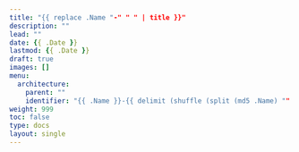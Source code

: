 ```yaml
---
title: "{{ replace .Name "-" " " | title }}"
description: ""
lead: ""
date: {{ .Date }}
lastmod: {{ .Date }}
draft: true
images: []
menu:
  architecture:
    parent: ""
    identifier: "{{ .Name }}-{{ delimit (shuffle (split (md5 .Name) "" )) "" }}"
weight: 999
toc: false
type: docs
layout: single
---
```

